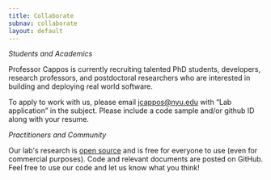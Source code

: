 ```yaml
---
title: Collaborate
subnav: collaborate
layout: default
---
```


*Students and Academics*

Professor Cappos is currently recruiting talented PhD students, developers, 
research professors, and postdoctoral researchers who are interested in 
building and deploying real world software.

To apply to work with us, please email 
<a href="mailto:jcappos@nyu.edu">jcappos@nyu.edu</a> with “Lab application” in 
the subject.  Please include a code sample and/or github ID along with 
your resume.  

*Practitioners and Community*

Our lab's research is <a href="LICENSE.txt">open source</a> and is free for 
everyone to use (even for commercial purposes).  Code and relevant documents 
are posted on GitHub. Feel free to use our code and let us know what you think!
